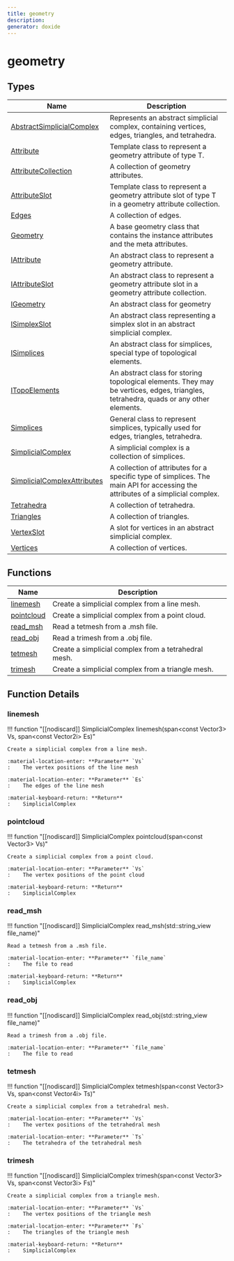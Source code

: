 ```yaml
---
title: geometry
description: 
generator: doxide
---
```



# geometry



## Types

| Name | Description |
| ---- | ----------- |
| [AbstractSimplicialComplex](AbstractSimplicialComplex/index.md) | Represents an abstract simplicial complex, containing vertices, edges, triangles, and tetrahedra. |
| [Attribute](Attribute/index.md) | Template class to represent a geometry attribute of type T. |
| [AttributeCollection](AttributeCollection/index.md) | A collection of geometry attributes. |
| [AttributeSlot](AttributeSlot/index.md) | Template class to represent a geometry attribute slot of type T in a geometry attribute collection. |
| [Edges](Edges/index.md) | A collection of edges. |
| [Geometry](Geometry/index.md) | A base geometry class that contains the instance attributes and the meta attributes.  |
| [IAttribute](IAttribute/index.md) | An abstract class to represent a geometry attribute.  |
| [IAttributeSlot](IAttributeSlot/index.md) | An abstract class to represent a geometry attribute slot in a geometry attribute collection. |
| [IGeometry](IGeometry/index.md) | An abstract class for geometry  |
| [ISimplexSlot](ISimplexSlot/index.md) | An abstract class representing a simplex slot in an abstract simplicial complex. |
| [ISimplices](ISimplices/index.md) | An abstract class for simplices, special type of topological elements. |
| [ITopoElements](ITopoElements/index.md) | An abstract class for storing topological elements. They may be vertices, edges, triangles, tetrahedra, quads or any other elements.  |
| [Simplices](Simplices/index.md) | General class to represent simplices, typically used for edges, triangles, tetrahedra. |
| [SimplicialComplex](SimplicialComplex/index.md) | A simplicial complex is a collection of simplices. |
| [SimplicialComplexAttributes](SimplicialComplexAttributes/index.md) | A collection of attributes for a specific type of simplices. The main API for accessing the attributes of a simplicial complex.  |
| [Tetrahedra](Tetrahedra/index.md) | A collection of tetrahedra. |
| [Triangles](Triangles/index.md) | A collection of triangles. |
| [VertexSlot](VertexSlot/index.md) | A slot for vertices in an abstract simplicial complex.  |
| [Vertices](Vertices/index.md) | A collection of vertices. |

## Functions

| Name | Description |
| ---- | ----------- |
| [linemesh](#linemesh) | Create a simplicial complex from a line mesh. |
| [pointcloud](#pointcloud) | Create a simplicial complex from a point cloud. |
| [read_msh](#read_msh) | Read a tetmesh from a .msh file. |
| [read_obj](#read_obj) | Read a trimesh from a .obj file. |
| [tetmesh](#tetmesh) | Create a simplicial complex from a tetrahedral mesh. |
| [trimesh](#trimesh) | Create a simplicial complex from a triangle mesh. |

## Function Details

### linemesh<a name="linemesh"></a>
!!! function "[[nodiscard]] SimplicialComplex linemesh(span&lt;const Vector3&gt;  Vs, span&lt;const Vector2i&gt; Es)"

    
    
    Create a simplicial complex from a line mesh.
    
    :material-location-enter: **Parameter** `Vs`
    :    The vertex positions of the line mesh
    
    :material-location-enter: **Parameter** `Es`
    :    The edges of the line mesh
    
    :material-keyboard-return: **Return**
    :    SimplicialComplex
    
    

### pointcloud<a name="pointcloud"></a>
!!! function "[[nodiscard]] SimplicialComplex pointcloud(span&lt;const Vector3&gt; Vs)"

    
    
    Create a simplicial complex from a point cloud.
    
    :material-location-enter: **Parameter** `Vs`
    :    The vertex positions of the point cloud
    
    :material-keyboard-return: **Return**
    :    SimplicialComplex
    
    

### read_msh<a name="read_msh"></a>
!!! function "[[nodiscard]] SimplicialComplex read_msh(std::string_view file_name)"

    
    
    Read a tetmesh from a .msh file.
    
    :material-location-enter: **Parameter** `file_name`
    :    The file to read
    
    :material-keyboard-return: **Return**
    :    SimplicialComplex
    
    

### read_obj<a name="read_obj"></a>
!!! function "[[nodiscard]] SimplicialComplex read_obj(std::string_view file_name)"

    
    
    Read a trimesh from a .obj file.
    
    :material-location-enter: **Parameter** `file_name`
    :    The file to read
        
    

### tetmesh<a name="tetmesh"></a>
!!! function "[[nodiscard]] SimplicialComplex tetmesh(span&lt;const Vector3&gt;  Vs, span&lt;const Vector4i&gt; Ts)"

    
    
    Create a simplicial complex from a tetrahedral mesh.
    
    :material-location-enter: **Parameter** `Vs`
    :    The vertex positions of the tetrahedral mesh
    
    :material-location-enter: **Parameter** `Ts`
    :    The tetrahedra of the tetrahedral mesh
        
    

### trimesh<a name="trimesh"></a>
!!! function "[[nodiscard]] SimplicialComplex trimesh(span&lt;const Vector3&gt;  Vs, span&lt;const Vector3i&gt; Fs)"

    
    
    Create a simplicial complex from a triangle mesh.
    
    :material-location-enter: **Parameter** `Vs`
    :    The vertex positions of the triangle mesh
    
    :material-location-enter: **Parameter** `Fs`
    :    The triangles of the triangle mesh
    
    :material-keyboard-return: **Return**
    :    SimplicialComplex
    
    

